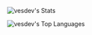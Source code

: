 ![vesdev's Stats](https://github-readme-stats.vercel.app/api?username=vesdev&theme=radical&show_icons=true&hide_border=true&count_private=false)

![vesdev's Top Languages](https://github-readme-stats.vercel.app/api/top-langs/?username=vesdev&theme=radical&show_icons=true&hide_border=true&layout=compact)

